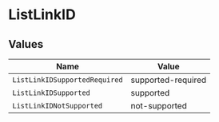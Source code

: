 # ListLinkID


## Values

| Name                          | Value                         |
| ----------------------------- | ----------------------------- |
| `ListLinkIDSupportedRequired` | supported-required            |
| `ListLinkIDSupported`         | supported                     |
| `ListLinkIDNotSupported`      | not-supported                 |